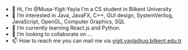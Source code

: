 - 👋 Hi, I’m @Musa-Yigit-Yayla I'm a CS student in Bilkent University
- 👀 I’m interested in Java, JavaFX, C++, GUI design, SystemVerilog, JavaScript, OpenGL, Computer Graphics, SQL
- 🌱 I’m currently learning React.js and Python.
- 💞️ I’m looking to collaborate on ...
- 📫 How to reach me you can mail me via yigit.yayla@ug.bilkent.edu.tr

<!---
Musa-Yigit-Yayla/Musa-Yigit-Yayla is a ✨ special ✨ repository because its `README.md` (this file) appears on your GitHub profile.
You can click the Preview link to take a look at your changes.
--->
